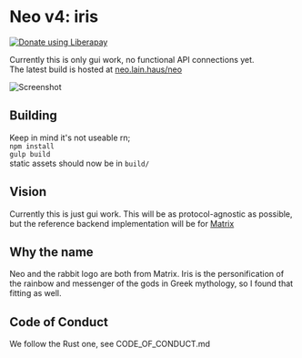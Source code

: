 # Neo v4: iris
<a href="https://liberapay.com/f0x/donate"><img alt="Donate using Liberapay" src="https://liberapay.com/assets/widgets/donate.svg"></a>  

Currently this is only gui work, no functional API connections yet.  
The latest build is hosted at [neo.lain.haus/neo](https://neo.lain.haus/neo)  

<img src="https://neo.lain.haus/media/screenshot-iris.png" alt="Screenshot">

## Building
Keep in mind it's not useable rn;  
`npm install`  
`gulp build`  
static assets should now be in `build/`

## Vision
Currently this is just gui work. This will be as protocol-agnostic as possible,
but the reference backend implementation will be for [Matrix](https://matrix.org)

## Why the name
Neo and the rabbit logo are both from Matrix. Iris is the personification of the rainbow and messenger of the gods in Greek mythology, so I found that fitting as well.

## Code of Conduct
We follow the Rust one, see CODE_OF_CONDUCT.md
